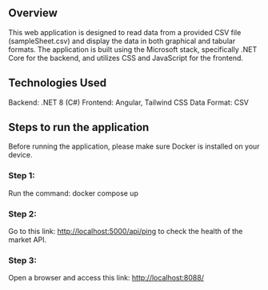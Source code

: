 ## Overview
This web application is designed to read data from a provided CSV file (sampleSheet.csv) and display the data in both graphical and tabular formats. The application is built using the Microsoft stack, specifically .NET Core for the backend, and utilizes CSS and JavaScript for the frontend.

## Technologies Used
Backend: .NET 8 (C#)
Frontend: Angular, Tailwind CSS
Data Format: CSV

## Steps to run the application
Before running the application, please make sure Docker is installed on your device.
### Step 1:
Run the command: docker compose up

### Step 2:
Go to this link: [http://localhost:5000/api/ping](http://localhost:5000/api/ping) to check the health of the market API.

### Step 3:
Open a browser and access this link: [http://localhost:8088/](http://localhost:8088/)
